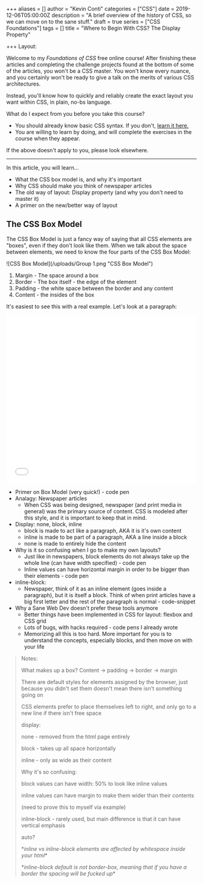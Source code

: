+++
aliases = []
author = "Kevin Conti"
categories = ["CSS"]
date = 2019-12-06T05:00:00Z
description = "A brief overview of the history of CSS, so we can move on to the sane stuff."
draft = true
series = ["CSS Foundations"]
tags = []
title = "Where to Begin With CSS? The Display Property"

+++
Layout:

Welcome to my _Foundations of CSS_ free online course! After finishing these articles and completing the challenge projects found at the bottom of some of the articles, you won't be a CSS master. You won't know every nuance, and you certainly won't be ready to give a talk on the merits of various CSS architectures.

Instead, you'll know how to quickly and reliably create the exact layout you want within CSS, in plain, no-bs language.

What do I expect from you before you take this course?

* You should already know basic CSS syntax. If you don't, [learn it here. ](https://www.w3schools.com/css/css_syntax.asp "w3schools")
* You are willing to learn by doing, and will complete the exercises in the course when they appear.

If the above doesn't apply to you, please look elsewhere.

***

In this article, you will learn...

* What the CSS box model is, and why it's important
* Why CSS should make you think of newspaper articles
* The old way of layout: Display property (and why you don't need to master it)
* A primer on the new/better way of layout

## The CSS Box Model

The CSS Box Model is just a fancy way of saying that all CSS elements are "boxes", even if they don't look like them. When we talk about the space between elements, we need to know the four parts of the CSS Box Model:

![CSS Box Model](/uploads/Group 1.png "CSS Box Model")

1. Margin - The space around a box
2. Border - The box itself - the edge of the element
3. Padding - the white space between the border and any content
4. Content - the insides of the box

It's easiest to see this with a real example. Let's look at a paragraph:

<iframe height="444" style="width: 100%;" scrolling="no" title="box model" src="[https://codepen.io/KevinConti/embed/BayKOLV?height=444&theme-id=default&default-tab=css,result](https://codepen.io/KevinConti/embed/BayKOLV?height=444&theme-id=default&default-tab=css,result "https://codepen.io/KevinConti/embed/BayKOLV?height=444&theme-id=default&default-tab=css,result")" frameborder="no" allowtransparency="true" allowfullscreen="true">

  See the Pen <a href='[https://codepen.io/KevinConti/pen/BayKOLV](https://codepen.io/KevinConti/pen/BayKOLV "https://codepen.io/KevinConti/pen/BayKOLV")'>box model</a> by Kevin Conti

  (<a href='[https://codepen.io/KevinConti](https://codepen.io/KevinConti "https://codepen.io/KevinConti")'>@KevinConti</a>) on <a href='[https://codepen.io](https://codepen.io "https://codepen.io")'>CodePen</a>.

</iframe>

* Primer on Box Model (very quick!) - code pen
* Analagy: Newspaper articles
  * When CSS was being designed, newspaper (and print media in general) was the primary source of content. CSS is modeled after this style, and it is important to keep that in mind.
* Display: none, block, inline
  * block is made to act like a paragraph, AKA it is it's own content
  * inline is made to be part of a paragraph, AKA a line inside a block
  * none is made to entirely hide the content
* Why is it so confusing when I go to make my own layouts?
  * Just like in newspapers, block elements do not always take up the whole line (can have width specified) - code pen
  * Inline values can have horizontal margin in order to be bigger than their elements - code pen
* inline-block:
  * Newspaper, think of it as an inline element (goes inside a paragraph), but it is itself a block. Think of when print articles have a big first letter and the rest of the paragraph is normal - code-snippet
* Why a Sane Web Dev doesn't prefer these tools anymore
  * Better things have been implemented in CSS for layout: flexbox and CSS grid
  * Lots of bugs, with hacks required - code pens I already wrote
  * Memorizing all this is too hard. More important for you is to understand the concepts, especially blocks, and then move on with your life

> Notes:
>
> What makes up a box? Content -> padding -> border -> margin
>
> There are default styles for elements assigned by the browser, just because you didn't set them doesn't mean there isn't something going on
>
> CSS elements prefer to place themselves left to right, and only go to a new line if there isn't free space
>
> display:
>
> none - removed from the html page entirely
>
> block - takes up all space horizontally
>
> inline - only as wide as their content
>
> Why it's so confusing:
>
> block values can have width: 50% to look like inline values
>
> inline values can have margin to make them wider than their contents
>
> (need to prove this to myself via example)
>
> inline-block - rarely used, but main difference is that it can have vertical emphasis
>
> auto?
>
> \*_inline vs inline-block elements are affected by whitespace inside your html_*
>
> \*_inline-block default is not border-box, meaning that if you have a border the spacing will be fucked up_*